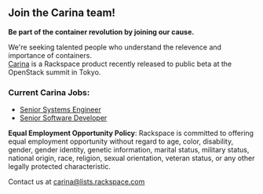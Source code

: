 ## Join the Carina team!

**Be part of the container revolution by joining our cause.**

We're seeking talented people who understand the relevence and importance of containers.  
[Carina](https://getcarina.com) is a Rackspace product recently released to public beta at the OpenStack summit in Tokyo.

### Current Carina Jobs:

* [Senior Systems Engineer](sr-systems-engineer.md)
* [Senior Software Developer](sr-software-developer.md)

**Equal Employment Opportunity Policy**: Rackspace is committed to offering equal employment opportunity without regard to age, color, disability, gender, gender identity, genetic information, marital status, military status, national origin, race, religion, sexual orientation, veteran status, or any other legally protected characteristic.

Contact us at carina@lists.rackspace.com


